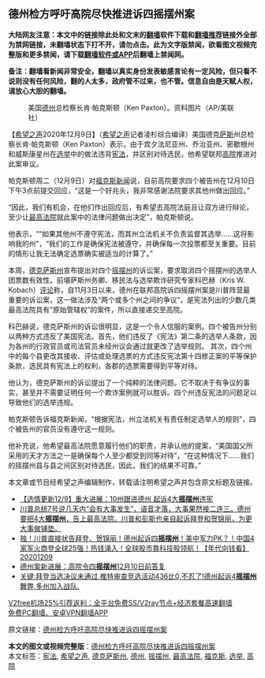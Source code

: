  <h2>德州检方呼吁高院尽快推进诉四摇摆州案</h2> <p class="notice"><b>大陆网友注意：本文中的链接除此处和文末的<a href="https://github.com/bannedbook/fanqiang" >翻墙</a>软件下载和<a href="https://github.com/killgcd/justmysocks/blob/master/README.md">翻墙推荐</a>链接外全部为禁网链接，未翻墙状态下打不开，请勿点击。此为文字版禁闻，欲看图文视频完整版和更多禁闻，请下载<a href="https://github.com/bannedbook/fanqiang">翻墙软件或APP</a>后翻墙上禁闻网。</p><p>备注：翻墙看新闻非常安全，翻墙以真实身份发表敏感言论有一定风险，但只看不说则没有任何风险，翻的人太多，政府管不过来，也不管。信息自由是天赋人权，请放心大胆的翻墙。</b></p>  <div class="entry"> <figure><figcaption>美国<a href="https://www.bannedbook.org/bnews/tag/%e5%be%b7%e5%b7%9e/" class="st_tag internal_tag" rel="tag" title="标签 德州 下的日志">德州</a>总检察长肯·帕克斯顿（Ken Paxton）。资料图片（AP/美联社）</figcaption></figure> <p>【<span class='wp_keywordlink_affiliate'><a href="https://www.soundofhope.org" title="希望之声" target="_blank">希望之声</a></span>2020年12月9日】（<a href="https://www.bannedbook.org/bnews/tag/%e5%b8%8c%e6%9c%9b%e4%b9%8b%e5%a3%b0/" class="st_tag internal_tag" rel="tag" title="标签 希望之声 下的日志">希望之声</a>记者凌杉综合编译）美国德克<span class='wp_keywordlink'><a href="https://www.bannedbook.org/forum5/topic42.html" title="萨斯、诚信与自救" target="_blank">萨斯</a></span>州总检察长肯·帕克斯顿（Ken Paxton）表示，由于宾夕法尼亚州、乔治亚州、密歇根州和威斯康星州在<a href="https://www.bannedbook.org/bnews/tag/%e9%80%89%e4%b8%be/" class="st_tag internal_tag" rel="tag" title="标签 选举 下的日志">选举</a>中的做法违背<a href="https://www.bannedbook.org/bnews/tag/%e5%ae%aa%e6%b3%95/" class="st_tag internal_tag" rel="tag" title="标签 宪法 下的日志">宪法</a>，并区别对待选民，他希望联邦<a href="https://www.bannedbook.org/bnews/tag/%e9%ab%98%e9%99%a2/" class="st_tag internal_tag" rel="tag" title="标签 高院 下的日志">高院</a>推进对此案审议。</p> <p>帕克斯顿周二（12月9日）对<a href="https://www.bannedbook.org/bnews/tag/%e7%a6%8f%e5%85%8b%e6%96%af/" class="st_tag internal_tag" rel="tag" title="标签 福克斯 下的日志">福克斯</a><span class='wp_keywordlink_affiliate'><a href="https://www.bannedbook.org/" title="新闻">新闻</a></span>说，目前高院要求四个被告州在12月10日下午3点前提交回应，“这是一个好兆头，我非常感谢法院要求其他州做出回应。”</p> <p>“因此，我们有机会，在他们作出回应后，有希望去高院法庭且让双方进行辩论，至少让<a href="https://www.bannedbook.org/bnews/tag/%e6%9c%80%e9%ab%98%e6%b3%95%e9%99%a2/" class="st_tag internal_tag" rel="tag" title="标签 最高法院 下的日志">最高法院</a>就此案中的法律问题做出决定”，帕克斯顿说。</p>  <p>他表示，““如果其他州不遵守宪法，而其州立法机关不负责监督其选举……这将影响我的州”，“我们的工作是确保宪法被遵守，并确保每一次投票都至关重要。目前的情形让我无法确定选票确实被适当的计算了。”</p> <p>本周，<a href="https://www.bannedbook.org/bnews/tag/%e5%be%b7%e5%85%8b%e8%90%a8%e6%96%af%e5%b7%9e/" class="st_tag internal_tag" rel="tag" title="标签 德克萨斯州 下的日志">德克萨斯州</a>宣布提出对四个<a href="https://www.bannedbook.org/bnews/tag/%E6%91%87%E6%91%86%E5%B7%9E/" class="st_tag internal_tag" rel="tag" title="标签 摇摆州 下的日志">摇摆州</a>的诉讼案，要求取消四个摇摆州的选举人团票数有效性。前堪萨斯州务卿、移民法与选举欺诈研究专家科巴赫（Kris W. Kobach）<span class='wp_keywordlink_affiliate'><a href="https://www.bannedbook.org/bnews/comments/" title="新闻评论" target="_blank">评论</a></span>称，自11月3日以来，德州在联邦高院诉四摇摆州案是川普阵营最重要的诉讼案，这一做法涉及“两个或多个州之间的争议”，是宪法列出的少数几类最高法院具有“原始管辖权”的案件，所以直接递交至高院。</p> <p>科巴赫说，德克萨斯州的诉讼很明显，这是一个令人信服的案例。四个被告州分别以两种方式违反了美国宪法。首先，他们违反了《宪法》第二条的选举人条款，因为各州的行政官员或司法官员未经州议会通过就更改了选举规则。 其次，四个州中的每个县更改其接收、评估或处理选票的方式违反宪法第十四修正案的平等保护条款，选民具有宪法上的权利，各郡的选票需要得到平等对待。</p>  <p>他认为，德克萨斯州的诉讼提出了一个纯粹的法律问题。它不取决于有争议的事实，甚至并不需要证明任何一个欺诈案例就可以胜诉。四个州违反宪法的问题足以导致他们的选举违规。</p> <p>帕克斯顿告诉福克斯新闻，“根据宪法，州立法机关有责任制定选举人的规则”，四个被告州的官员没有遵守这一规则。</p> <p>他补充说，他希望最高法院愿意履行他们的职责，并承认他的提案，“美国国父所采用的天才方法之一是确保每个人至少都受到同等对待”，“在这种情况下……我们的摇摆州县与县之间区别对待选民，因此，我们的结果不可靠。”</p>  <p>本文章或节目经希望之声编辑制作，转载请注明希望之声并包含原文标题及链接。</p> <ul class='op-related-articles' title='相关阅读'> <li><a href='https://www.bannedbook.org/bnews/comments/20201210/1444897.html' target='_blank'>【选情更新12/9】重大进展：10州跟进德州 起诉4大<b>摇摆州</b>违宪</a></li> <li><a href='https://www.bannedbook.org/bnews/bannedvideo/20201209/1444887.html' target='_blank'>川普总统7号说几天内“会有大事发生”，语音才落，大事果然接二连三。德州要把4大<b>摇摆州</b>，告上最高法院。川普和彭斯也亲自起诉拜登和贺锦丽，为更大事做铺垫。</a></li> <li><a href='https://www.bannedbook.org/bnews/taiwannews/20201209/1444869.html' target='_blank'>独！川普直接状告拜登、贺锦丽！德州起诉四<b>摇摆州</b>！美中军力PK？！中国4家军火商登全球25强！热钱涌入！全球股市靠科技股领航！【年代向钱看】20201209</a></li> <li><a href='https://www.bannedbook.org/bnews/comments/20201209/1444814.html' target='_blank'>德州案新进展：高院令四<b>摇摆州</b>12月10日前答复</a></li> <li><a href='https://www.bannedbook.org/bnews/bannedvideo/20201209/1444800.html' target='_blank'>关键:拜登当选决议未通过,推特审查竞选活动436比0,不忍了!德州起诉4<b>摇摆州</b>舞弊,多州加入战队.</a></li> </ul> <p class="texttj"> <a href="https://www.bannedbook.org/forum23/topic22702.html" target="_blank">V2free机场25%引荐返利：全平台免费SS/V2ray节点+经济套餐高速翻墙</a><br/> <a href="https://github.com/bannedbook/fanqiang/wiki/%E7%A6%81%E9%97%BB%E7%BD%91%E5%AE%89%E5%8D%93%E7%BF%BB%E5%A2%99%E6%96%B0%E9%97%BBAPP" target="_blank">免费PC翻墙、安卓VPN翻墙APP</a></p><p>原文链接：<a class="src_link"  href="https://www.soundofhope.org/post/451957" target="_blank">德州检方呼吁高院尽快推进诉四摇摆州案</a></p><a name='sharetosocial'></a>       <div><b>本文的图文或视频完整版</b>：<a href='https://www.bannedbook.org/bnews/comments/20201210/1444941.html'>德州检方呼吁高院尽快推进诉四摇摆州案</a></div>  </div><!--END ENTRY--> <div class="postfooter"> <div>本文标签：<a href="https://www.bannedbook.org/bnews/tag/%e5%ae%aa%e6%b3%95/" rel="tag">宪法</a>, <a href="https://www.bannedbook.org/bnews/tag/%e5%b8%8c%e6%9c%9b%e4%b9%8b%e5%a3%b0/" rel="tag">希望之声</a>, <a href="https://www.bannedbook.org/bnews/tag/%e5%be%b7%e5%85%8b%e8%90%a8%e6%96%af%e5%b7%9e/" rel="tag">德克萨斯州</a>, <a href="https://www.bannedbook.org/bnews/tag/%e5%be%b7%e5%b7%9e/" rel="tag">德州</a>, <a href="https://www.bannedbook.org/bnews/tag/%E6%91%87%E6%91%86%E5%B7%9E/" rel="tag">摇摆州</a>, <a href="https://www.bannedbook.org/bnews/tag/%e6%9c%80%e9%ab%98%e6%b3%95%e9%99%a2/" rel="tag">最高法院</a>, <a href="https://www.bannedbook.org/bnews/tag/%e7%a6%8f%e5%85%8b%e6%96%af/" rel="tag">福克斯</a>, <a href="https://www.bannedbook.org/bnews/tag/%e9%80%89%e4%b8%be/" rel="tag">选举</a>, <a href="https://www.bannedbook.org/bnews/tag/%e9%ab%98%e9%99%a2/" rel="tag">高院</a></div>  </div><!--END POSTFOOTER--> 